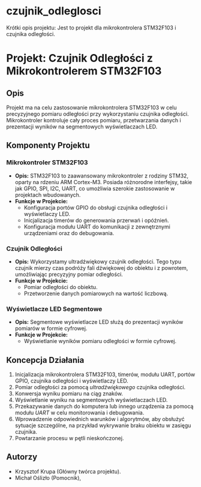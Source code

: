 # czujnik_odleglosci
Krótki opis projektu:
Jest to projekt dla mikrokontrolera STM32F103 i czujnika odległości.

# Projekt: Czujnik Odległości z Mikrokontrolerem STM32F103

## Opis
Projekt ma na celu zastosowanie mikrokontrolera STM32F103 w celu precyzyjnego pomiaru odległości przy wykorzystaniu czujnika odległości.
Mikrokontroler kontroluje cały proces pomiaru, przetwarzania danych i prezentacji wyników na segmentowych wyświetlaczach LED.

## Komponenty Projektu

### Mikrokontroler STM32F103
- **Opis:** STM32F103 to zaawansowany mikrokontroler z rodziny STM32, oparty na rdzeniu ARM Cortex-M3. Posiada różnorodne interfejsy, takie jak GPIO, SPI, I2C, UART, co umożliwia szerokie zastosowanie w projektach wbudowanych.
- **Funkcje w Projekcie:**
    - Konfiguracja portów GPIO do obsługi czujnika odległości i wyświetlaczy LED.
    - Inicjalizacja timerów do generowania przerwań i opóźnień.
    - Konfiguracja modułu UART do komunikacji z zewnętrznymi urządzeniami oraz do debugowania.

### Czujnik Odległości
- **Opis:** Wykorzystamy ultradźwiękowy czujnik odległości. Tego typu czujnik mierzy czas podróży fali dźwiękowej do obiektu i z powrotem, umożliwiając precyzyjny pomiar odległości.
- **Funkcje w Projekcie:**
    - Pomiar odległości do obiektu.
    - Przetworzenie danych pomiarowych na wartość liczbową.

### Wyświetlacze LED Segmentowe
- **Opis:** Segmentowe wyświetlacze LED służą do prezentacji wyników pomiarów w formie cyfrowej.
- **Funkcje w Projekcie:**
    - Wyświetlanie wyników pomiaru odległości w formie cyfrowej.

## Koncepcja Działania
1. Inicjalizacja mikrokontrolera STM32F103, timerów, modułu UART, portów GPIO, czujnika odległości i wyświetlaczy LED.
2. Pomiar odległości za pomocą *ultradźwiękowego* czujnika odległości.
3. Konwersja wyniku pomiaru na ciąg znaków.
4. Wyświetlanie wyniku na segmentowych wyświetlaczach LED.
5. Przekazywanie danych do komputera lub innego urządzenia za pomocą modułu *UART* w celu monitorowania i debugowania.
6. Wprowadzenie odpowiednich warunków i algorytmów, aby obsłużyć sytuacje szczególne, na przykład wykrywanie braku obiektu w zasięgu czujnika.
7. Powtarzanie procesu w pętli nieskończonej.

## Autorzy
- Krzysztof Krupa (Główny twórca projektu).
- Michał Oślizło (Pomocnik),
